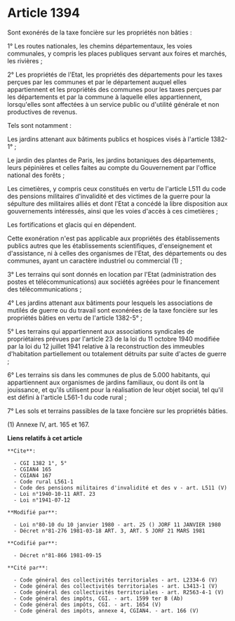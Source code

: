 # Article 1394

Sont exonérés de la taxe foncière sur les propriétés non bâties :

1° Les routes nationales, les chemins départementaux, les voies communales, y compris les places publiques servant aux foires
et marchés, les rivières ;

2° Les propriétés de l'Etat, les propriétés des départements pour les taxes perçues par les communes et par le département
auquel elles appartiennent et les propriétés des communes pour les taxes perçues par les départements et par la commune à
laquelle elles appartiennent, lorsqu'elles sont affectées à un service public ou d'utilité générale et non productives de
revenus.

Tels sont notamment :

Les jardins attenant aux bâtiments publics et hospices visés à l'article 1382-1° ;

Le jardin des plantes de Paris, les jardins botaniques des départements, leurs pépinières et celles faites au compte du
Gouvernement par l'office national des forêts ;

Les cimetières, y compris ceux constitués en vertu de l'article L511 du code des pensions militaires d'invalidité et des
victimes de la guerre pour la sépulture des militaires alliés et dont l'Etat a concédé la libre disposition aux gouvernements
intéressés, ainsi que les voies d'accès à ces cimetières ;

Les fortifications et glacis qui en dépendent.

Cette exonération n'est pas applicable aux propriétés des établissements publics autres que les établissements scientifiques,
d'enseignement et d'assistance, ni à celles des organismes de l'Etat, des départements ou des communes, ayant un caractère
industriel ou commercial (1) ;

3° Les terrains qui sont donnés en location par l'Etat (administration des postes et télécommunications) aux sociétés agréées
pour le financement des télécommunications ;

4° Les jardins attenant aux bâtiments pour lesquels les associations de mutilés de guerre ou du travail sont exonérées de la
taxe foncière sur les propriétés bâties en vertu de l'article 1382-5° ;

5° Les terrains qui appartiennent aux associations syndicales de propriétaires prévues par l'article 23 de la loi du 11
octobre 1940 modifiée par la loi du 12 juillet 1941 relative à la reconstruction des immeubles d'habitation partiellement ou
totalement détruits par suite d'actes de guerre ;

6° Les terrains sis dans les communes de plus de 5.000 habitants, qui appartiennent aux organismes de jardins familiaux, ou
dont ils ont la jouissance, et qu'ils utilisent pour la réalisation de leur objet social, tel qu'il est défini à l'article
L561-1 du code rural ;

7° Les sols et terrains passibles de la taxe foncière sur les propriétés bâties.

(1) Annexe IV, art. 165 et 167.

**Liens relatifs à cet article**

	**Cite**:

	  - CGI 1382 1°, 5°
	  - CGIAN4 165
	  - CGIAN4 167
	  - Code rural L561-1
	  - Code des pensions militaires d'invalidité et des v - art. L511 (V)
	  - Loi n°1940-10-11 ART. 23
	  - Loi n°1941-07-12

	**Modifié par**:

	  - Loi n°80-10 du 10 janvier 1980 - art. 25 () JORF 11 JANVIER 1980
	  - Décret n°81-276 1981-03-18 ART. 3, ART. 5 JORF 21 MARS 1981

	**Codifié par**:

	  - Décret n°81-866 1981-09-15

	**Cité par**:

	  - Code général des collectivités territoriales - art. L2334-6 (V)
	  - Code général des collectivités territoriales - art. L3413-1 (V)
	  - Code général des collectivités territoriales - art. R2563-4-1 (V)
	  - Code général des impôts, CGI. - art. 1599 ter B (Ab)
	  - Code général des impôts, CGI. - art. 1654 (V)
	  - Code général des impôts, annexe 4, CGIAN4. - art. 166 (V)
